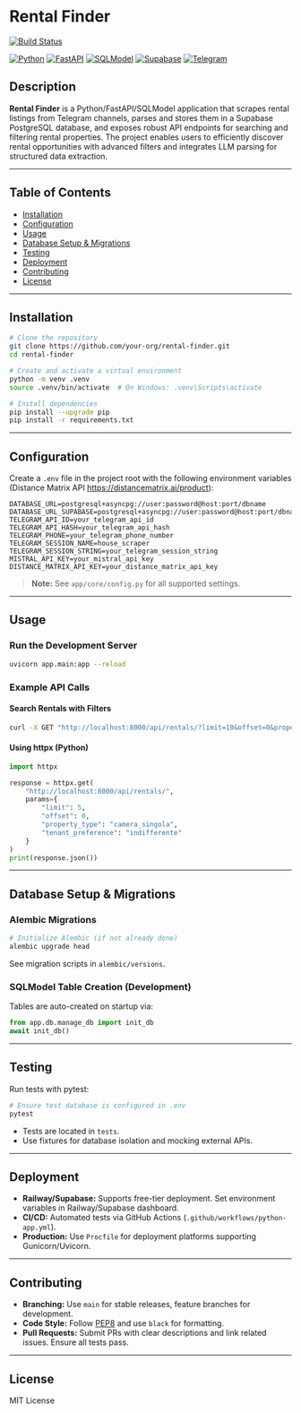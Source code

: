 # Rental Finder

[![Build Status](https://img.shields.io/badge/build-passing-brightgreen)](https://github.com/your-org/rental-finder/actions)

<!-- Tech Stack Icons -->
<p>
  <a href="https://www.python.org/" target="_blank"><img src="https://img.shields.io/badge/Python-3776AB?style=for-the-badge&logo=python&logoColor=white" alt="Python"></a>
  <a href="https://fastapi.tiangolo.com/" target="_blank"><img src="https://img.shields.io/badge/FastAPI-009688?style=for-the-badge&logo=fastapi&logoColor=white" alt="FastAPI"></a>
  <a href="https://sqlmodel.tiangolo.com/" target="_blank"><img src="https://img.shields.io/badge/SQLModel-3C3C3C?style=for-the-badge&logo=sqlite&logoColor=white" alt="SQLModel"></a>
  <a href="https://supabase.com/" target="_blank"><img src="https://img.shields.io/badge/Supabase-3ECF8E?style=for-the-badge&logo=supabase&logoColor=white" alt="Supabase"></a>
  <a href="https://core.telegram.org/" target="_blank"><img src="https://img.shields.io/badge/Telegram-26A5E4?style=for-the-badge&logo=telegram&logoColor=white" alt="Telegram"></a>
</p>

## Description

**Rental Finder** is a Python/FastAPI/SQLModel application that scrapes rental listings from Telegram channels, parses and stores them in a Supabase PostgreSQL database, and exposes robust API endpoints for searching and filtering rental properties. The project enables users to efficiently discover rental opportunities with advanced filters and integrates LLM parsing for structured data extraction.

---

## Table of Contents

- [Installation](#installation)
- [Configuration](#configuration)
- [Usage](#usage)
- [Database Setup & Migrations](#database-setup--migrations)
- [Testing](#testing)
- [Deployment](#deployment)
- [Contributing](#contributing)
- [License](#license)

---

## Installation

```sh
# Clone the repository
git clone https://github.com/your-org/rental-finder.git
cd rental-finder

# Create and activate a virtual environment
python -m venv .venv
source .venv/bin/activate  # On Windows: .venv\Scripts\activate

# Install dependencies
pip install --upgrade pip
pip install -r requirements.txt
```

---

## Configuration

Create a `.env` file in the project root with the following environment variables (Distance Matrix API https://distancematrix.ai/product):

```env
DATABASE_URL=postgresql+asyncpg://user:password@host:port/dbname
DATABASE_URL_SUPABASE=postgresql+asyncpg://user:password@host:port/dbname
TELEGRAM_API_ID=your_telegram_api_id
TELEGRAM_API_HASH=your_telegram_api_hash
TELEGRAM_PHONE=your_telegram_phone_number
TELEGRAM_SESSION_NAME=house_scraper
TELEGRAM_SESSION_STRING=your_telegram_session_string
MISTRAL_API_KEY=your_mistral_api_key
DISTANCE_MATRIX_API_KEY=your_distance_matrix_api_key
```

> **Note:** See `app/core/config.py` for all supported settings.

---

## Usage

### Run the Development Server

```sh
uvicorn app.main:app --reload
```

### Example API Calls

#### Search Rentals with Filters

```sh
curl -X GET "http://localhost:8000/api/rentals/?limit=10&offset=0&property_type=appartamento&tenant_preference=ragazza"
```

#### Using httpx (Python)

```python
import httpx

response = httpx.get(
    "http://localhost:8000/api/rentals/",
    params={
        "limit": 5,
        "offset": 0,
        "property_type": "camera_singola",
        "tenant_preference": "indifferente"
    }
)
print(response.json())
```

---

## Database Setup & Migrations

### Alembic Migrations

```sh
# Initialize Alembic (if not already done)
alembic upgrade head
```

See migration scripts in `alembic/versions`.

### SQLModel Table Creation (Development)

Tables are auto-created on startup via:

```python
from app.db.manage_db import init_db
await init_db()
```

---

## Testing

Run tests with pytest:

```sh
# Ensure test database is configured in .env
pytest
```

- Tests are located in `tests`.
- Use fixtures for database isolation and mocking external APIs.

---

## Deployment

- **Railway/Supabase:** Supports free-tier deployment. Set environment variables in Railway/Supabase dashboard.
- **CI/CD:** Automated tests via GitHub Actions (`.github/workflows/python-app.yml`).
- **Production:** Use `Procfile` for deployment platforms supporting Gunicorn/Uvicorn.

---

## Contributing

- **Branching:** Use `main` for stable releases, feature branches for development.
- **Code Style:** Follow [PEP8](https://peps.python.org/pep-0008/) and use `black` for formatting.
- **Pull Requests:** Submit PRs with clear descriptions and link related issues. Ensure all tests pass.

---

## License

MIT License
